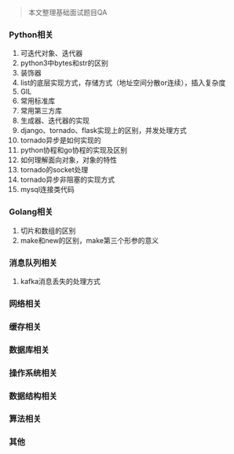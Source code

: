 > 本文整理基础面试题目QA

### Python相关

1. 可迭代对象、迭代器
2. python3中bytes和str的区别
3. 装饰器
3. list的底层实现方式，存储方式（地址空间分散or连续），插入复杂度
4. GIL
5. 常用标准库
6. 常用第三方库
7. 生成器、迭代器的实现
8. django、tornado、flask实现上的区别，并发处理方式
9. tornado异步是如何实现的
10. python协程和go协程的实现及区别
11. 如何理解面向对象，对象的特性
12. tornado的socket处理
13. tornado异步非阻塞的实现方式
14. mysql连接类代码

### Golang相关

1. 切片和数组的区别
2. make和new的区别，make第三个形参的意义

### 消息队列相关

1. kafka消息丢失的处理方式

### 网络相关

### 缓存相关

### 数据库相关

### 操作系统相关

### 数据结构相关

### 算法相关

### 其他